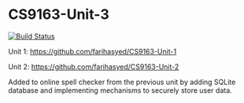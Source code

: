 # CS9163-Unit-3

[![Build Status](https://travis-ci.com/farihasyed/CS9163-Unit-3.svg?branch=master)](https://travis-ci.com/farihasyed/CS9163-Unit-3)

Unit 1: https://github.com/farihasyed/CS9163-Unit-1

Unit 2: https://github.com/farihasyed/CS9163-Unit-2

Added to online spell checker from the previous unit by adding SQLite database and implementing mechanisms to securely store user data. 
